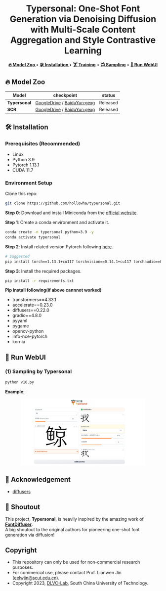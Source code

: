 
<div align=center>

# Typersonal: One-Shot Font Generation via Denoising Diffusion with Multi-Scale Content Aggregation and Style Contrastive Learning

</div>


<p align="center">
   <strong><a href="#🔥-model-zoo">🔥 Model Zoo </a></strong> •
   <strong><a href="#🛠️-installation">🛠️ Installation </a></strong> •
   <strong><a href="#🏋️-training">🏋️ Training</a></strong> •
   <strong><a href="#📺-sampling">📺 Sampling</a></strong> •
   <strong><a href="#📱-run-webui">📱 Run WebUI</a></strong>   
</p>


<!-- ## 📅 News -->

## 🔥 Model Zoo
| **Model**                                    | **checkpoint** | **status** |
|----------------------------------------------|----------------|------------|
| **Typersonal**                              | [GoogleDrive](https://drive.google.com/drive/folders/12hfuZ9MQvXqcteNuz7JQ2B_mUcTr-5jZ?usp=drive_link) / [BaiduYun:gexg](https://pan.baidu.com/s/19t1B7le8x8L2yFGaOvyyBQ) | Released  |
| **SCR**                                      | [GoogleDrive](https://drive.google.com/drive/folders/12hfuZ9MQvXqcteNuz7JQ2B_mUcTr-5jZ?usp=drive_link) / [BaiduYun:gexg](https://pan.baidu.com/s/19t1B7le8x8L2yFGaOvyyBQ) | Released     |



## 🛠️ Installation
### Prerequisites (Recommended)
- Linux
- Python 3.9
- Pytorch 1.13.1
- CUDA 11.7




### Environment Setup
Clone this repo:
```bash
git clone https://github.com/hollowha/typersonal.git
```

**Step 0**: Download and install Miniconda from the [official website](https://docs.conda.io/en/latest/miniconda.html).

**Step 1**: Create a conda environment and activate it.
```bash
conda create -n typersonal python=3.9 -y
conda activate typersonal
```

**Step 2**: Install related version Pytorch following [here](https://pytorch.org/get-started/previous-versions/).
```bash
# Suggested
pip install torch==1.13.1+cu117 torchvision==0.14.1+cu117 torchaudio==0.13.1 --extra-index-url https://download.pytorch.org/whl/cu117
```



**Step 3**: Install the required packages.
```bash
pip install -r requirements.txt
```

**Pip install following(if above cannnot worked)**
- transformers==4.33.1
- accelerate==0.23.0
- diffusers==0.22.0
- gradio==4.8.0
- pyyaml
- pygame
- opencv-python
- info-nce-pytorch
- kornia

<!-- ## 🏋️ Training
Training instructions...

## 📺 Sampling
Sampling instructions... -->

## 📱 Run WebUI
### (1) Sampling by Typersonal
```bash
python v10.py
```

**Example**:   
<p align="center">
<img src="figures/typersonaldemo.png" width="80%" height="auto">
</p>

<!-- ### (2) Sampling by Typersonal and Rendering by InstructPix2Pix
```bash
Coming Soon ...
``` -->

<!-- ## 🌄 Gallery
Gallery examples... -->

## 💙 Acknowledgement
- [diffusers](https://github.com/huggingface/diffusers)

## 🙌 Shoutout
This project, **Typersonal**, is heavily inspired by the amazing work of [**FontDiffuser**](https://github.com/yeungchenwa/FontDiffuser).  
A big shoutout to the original authors for pioneering one-shot font generation via diffusion!

## Copyright
- This repository can only be used for non-commercial research purposes.
- For commercial use, please contact Prof. Lianwen Jin (eelwjin@scut.edu.cn).
- Copyright 2023, [DLVC-Lab](http://www.dlvc-lab.net), South China University of Technology.

